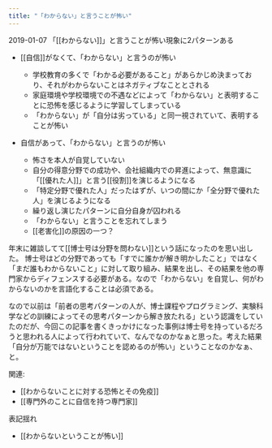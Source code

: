 ```yaml
---
title: "「わからない」と言うことが怖い"
---
```


2019-01-07
「[[わからない]]」と言うことが怖い現象に2パターンある

- [[自信]]がなくて、「わからない」と言うのが怖い
    - 学校教育の多くで「わかる必要があること」があらかじめ決まっており、それがわからないことはネガティブなこととされる
    - 家庭環境や学校環境での不遇などによって「わからない」と表明することに恐怖を感じるように学習してしまっている
    - 「わからない」が「自分は劣っている」と同一視されていて、表明することが怖い

- 自信があって、「わからない」と言うのが怖い
    - 怖さを本人が自覚していない
    - 自分の得意分野での成功や、会社組織内での昇進によって、無意識に「[[優れた人]]」と言う[[役割]]を演じるようになる
    - 「特定分野で優れた人」だったはずが、いつの間にか「全分野で優れた人」を演じるようになる
    - 繰り返し演じたパターンに自分自身が囚われる
    - 「わからない」と言うことを忘れてしまう
    - [[老害化]]の原因の一つ？

年末に雑談してて[[博士号は分野を問わない]]という話になったのを思い出した。
博士号はどの分野であっても「すでに誰かが解き明かしたこと」ではなく「まだ誰もわからないこと」に対して取り組み、結果を出し、その結果を他の専門家からディフェンスする必要がある。なので「わからない」を自覚し、何がわからないのかを言語化することは必須である。

なので以前は「前者の思考パターンの人が、博士課程やプログラミング、実験科学などの訓練によってその思考パターンから解き放たれる」という認識をしていたのだが、今回この記事を書くきっかけになった事例は博士号を持っているだろうと思われる人によって行われていて、なんでなのかなぁと思った。考えた結果「自分が万能ではないということを認めるのが怖い」ということなのかなぁ、と。

関連:
- [[わからないことに対する恐怖とその免疫]]
- [[専門外のことに自信を持つ専門家]]

表記揺れ
- [[わからないということが怖い]]
